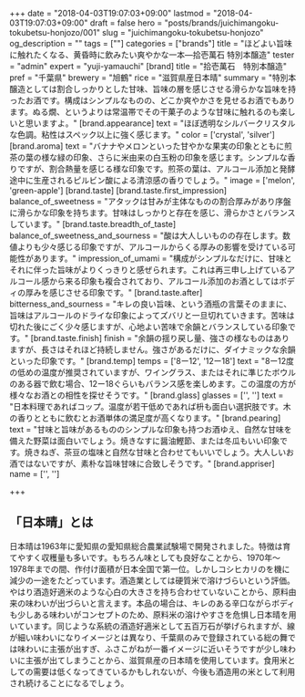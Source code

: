 +++
date = "2018-04-03T19:07:03+09:00"
lastmod = "2018-04-03T19:07:03+09:00"
draft = false
hero = "posts/brands/juichimangoku-tokubetsu-honjozo/001"
slug = "juichimangoku-tokubetsu-honjozo"
og_description = ""
tags = [""]
categories = ["brands"]
title = "ほどよい旨味に触れたくなる、黄昏時に飲みたい爽やかな一本—拾壱萬石 特別本醸造"
tester = "admin"
expert = "yuji-yamauchi"
[brand]
  title = "拾壱萬石　特別本醸造"
  pref = "千葉県"
  brewery = "旭鶴"
  rice = "滋賀県産日本晴"
  summary = "特別本醸造としては割合しっかりとした甘味、旨味の層を感じさせる滑らかな旨味を持ったお酒です。構成はシンプルなものの、どこか爽やかさを見せるお酒でもあります。ぬる燗、というよりは常温帯でその干菓子のような甘味に触れるのも楽しいと思いますよ。"
  [brand.appearance]
    text = "ほぼ透明なシルバークリスタルな色調。粘性はスペック以上に強く感じます。"
    color = ['crystal', 'silver']
  [brand.aroma]
    text = "バナナやメロンといった甘やかな果実の印象とともに煎茶の葉の様な緑の印象、さらに米由来の白玉粉の印象を感じます。シンプルな香りですが、割合熱量を感じる様な印象です。煎茶の葉は、アルコール添加と発酵途中に生産されるピルビン酸による清涼感の香りでしょう。"
    image = ['melon', 'green-apple']
  [brand.taste]
    [brand.taste.first_impression]
      balance_of_sweetness = "アタックは甘みが主体なものの割合厚みがあり序盤に滑らかな印象を持ちます。甘味はしっかりと存在を感じ、滑らかさとバランスしています。"
    [brand.taste.breadth_of_taste]
      balance_of_sweetness_and_sourness = "酸は大人しいものの存在します。数値よりも少々感じる印象ですが、アルコールからくる厚みの影響を受けている可能性があります。"
      impression_of_umami = "構成がシンプルなだけに、甘味とそれに伴った旨味がよりくっきりと感ぜられます。これは再三申し上げているアルコール感から来る印象も複合されており、アルコール添加のお酒としてはボディの厚みを感じさせる印象です。"
    [brand.taste.after]
      bitterness_and_sourness = "キレの良い旨味、という酒瓶の言葉そのままに、旨味はアルコールのドライな印象によってズバリと一旦切れていきます。苦味は切れた後にごく少々感じますが、心地よい苦味で余韻とバランスしている印象です。"
    [brand.taste.finish]
      finish = "余韻の揺り戻し量、強さの様なものはありますが、長さはそれほど持続しません。強さがあるだけに、ダイナミックな余韻といった印象です。"
  [brand.temp]
    temps = ['8ー12', '12ー18']
    text = "8ー12度の低めの温度が推奨されていますが、ワイングラス、またはそれに準じたボウルのある器で飲む場合、12ー18ぐらいもバランス感を楽しめます。この温度の方が様々なお酒との相性を探せそうです。"
  [brand.glass]
    glasses = ['', '']
    text = "日本料理であればコップ。温度が若干低めであれば枡も面白い選択肢です。木の香りとともに飲むとお酒単体の満足度が高くなります。"
  [brand.pearing]
    text = "甘味と旨味があるもののシンプルな印象も持つお酒ゆえ、自然な甘味を備えた野菜は面白いでしょう。焼きなすに醤油鰹節、または冬瓜もいい印象です。焼きねぎ、茶豆の塩味と自然な甘味と合わせてもいいでしょう。大人しいお酒ではないですが、素朴な旨味甘味に合致しそうです。"
  [brand.appriser]
    name = ['', '']

+++

## 「日本晴」とは

日本晴は1963年に愛知県の愛知県総合農業試験場で開発されました。特徴は育てやすく収穫量も多いです。もちろん味としても良好なことから、1970年〜1978年までの間、作付け面積が日本全国で第一位。しかしコシヒカリのを機に減少の一途をたどっています。酒造業としては硬質米で溶けづらいという評価。やはり酒造好適米のような心白の大きさを持ち合わせていないことから、原料由来の味わいが出づらいと言えます。本品の場合は、キレのある辛口ながらボディも少しある味わいがコンセプトのため、原料米の溶けやすさを危惧し日本晴を用いています。同じような系統の酒造好適米として五百万石が挙げられますが、線が細い味わいになりイメージとは異なり、千葉県のみで登録されている総の舞では味わいに主張が出すぎ、ふさこがねが一番イメージに近いそうですが少し味わいに主張が出てしまうことから、滋賀県産の日本晴を使用しています。食用米としての需要は低くなってきているかもしれないが、今後も酒造用の米として利用され続けることになるでしょう。
